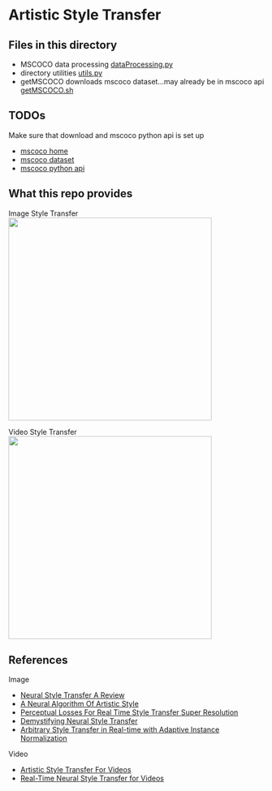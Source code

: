 # Artistic Style Transfer

## Files in this directory
* MSCOCO data processing [dataProcessing.py](src/dataProcessing.py)
* directory utilities [utils.py](src/utils.py)
* getMSCOCO downloads mscoco dataset...may already be in mscoco api [getMSCOCO.sh](src/getMSCOCO.sh)

## TODOs
Make sure that download and mscoco python api is set up
* [mscoco home](http://cocodataset.org/#home)
* [mscoco dataset](http://cocodataset.org/#download)
* [mscoco python api](https://github.com/pdollar/coco)

## What this repo provides

Image Style Transfer
<img src="/../lib/demo/img.png" align="center" height="400" width="400">


Video Style Transfer
<img src="/../lib/demo/video.gif" align="center" height="400" width="400">


## References
Image
* [Neural Style Transfer A Review](https://arxiv.org/abs/1705.04058)
* [A Neural Algorithm Of Artistic Style](https://arxiv.org/abs/1508.06576)
* [Perceptual Losses For Real Time Style Transfer Super Resolution](https://arxiv.org/abs/1603.08155)
* [Demystifying Neural Style Transfer](https://arxiv.org/abs/1701.01036)
* [Arbitrary Style Transfer in Real-time with Adaptive Instance Normalization](https://arxiv.org/abs/1703.06868)

Video
* [Artistic Style Transfer For Videos](https://arxiv.org/abs/1604.08610)
* [Real-Time Neural Style Transfer for Videos](http://openaccess.thecvf.com/content_cvpr_2017/papers/Huang_Real-Time_Neural_Style_CVPR_2017_paper.pdf)
